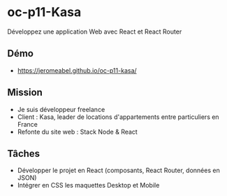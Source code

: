 # oc-p11-Kasa

Développez une application Web avec React et React Router

## Démo

- https://jeromeabel.github.io/oc-p11-kasa/

## Mission

- Je suis développeur freelance
- Client : Kasa, leader de locations d'appartements entre particuliers en France
- Refonte du site web : Stack Node & React

## Tâches

- Développer le projet en React (composants, React Router, données en JSON)
- Intégrer en CSS les maquettes Desktop et Mobile
